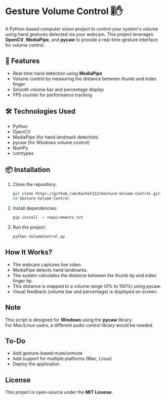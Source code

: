 # Gesture Volume Control 🎚️✋

A Python-based computer vision project to control your system's volume using hand gestures detected via your webcam. This project leverages **OpenCV**, **MediaPipe**, and **pycaw** to provide a real-time gesture interface for volume control.

## 🚀 Features

- Real-time hand detection using **MediaPipe**
- Volume control by measuring the distance between thumb and index finger
- Smooth volume bar and percentage display
- FPS counter for performance tracking

## 🛠️ Technologies Used

- Python
- OpenCV
- MediaPipe (for hand landmark detection)
- pycaw (for Windows volume control)
- NumPy
- comtypes

## 📦 Installation

1. Clone the repository:
   ```bash
   git clone https://github.com/Kashaf212/Gesture-Volume-Control.git
   cd Gesture-Volume-Control
   ```
2. Install dependencies:
   ```bash
   pip install -r requirements.txt
   ```
3. Run the project:
   ```bash
   python VolumeControl.py
   ```

## How It Works?

- The webcam captures live video.  
- MediaPipe detects hand landmarks.  
- The system calculates the distance between the thumb tip and index finger tip.  
- This distance is mapped to a volume range (0% to 100%) using pycaw.  
- Visual feedback (volume bar and percentage) is displayed on screen.

## Note

This script is designed for **Windows** using the **pycaw** library.  
For Mac/Linux users, a different audio control library would be needed.  

## To-Do

- Add gesture-based mute/unmute  
- Add support for multiple platforms (Mac, Linux)    
- Deploy the application  

## License

This project is open-source under the **MIT License**.


